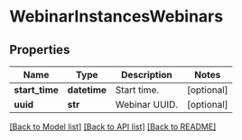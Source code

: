 # WebinarInstancesWebinars

## Properties
Name | Type | Description | Notes
------------ | ------------- | ------------- | -------------
**start_time** | **datetime** | Start time. | [optional] 
**uuid** | **str** | Webinar UUID. | [optional] 

[[Back to Model list]](../README.md#documentation-for-models) [[Back to API list]](../README.md#documentation-for-api-endpoints) [[Back to README]](../README.md)

